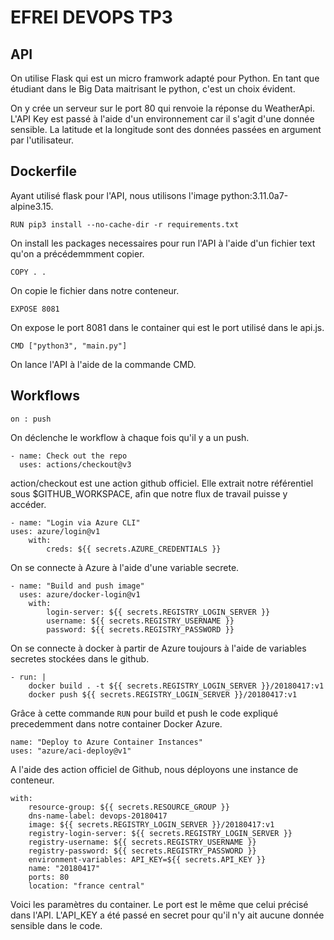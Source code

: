 # EFREI DEVOPS TP3

## API
On utilise Flask qui est un micro framwork adapté pour Python. En tant que étudiant dans le Big Data maitrisant le python, c'est un choix évident.


On y crée un serveur sur le port 80 qui renvoie la réponse du WeatherApi. 
L'API Key est passé à l'aide d'un environnement car il s'agit d'une donnée sensible. La latitude et la longitude sont des données passées en argument par l'utilisateur.


## Dockerfile
Ayant utilisé flask pour l'API, nous utilisons l'image python:3.11.0a7-alpine3.15.

```
RUN pip3 install --no-cache-dir -r requirements.txt
```
On install les packages necessaires pour run l'API à l'aide d'un fichier text qu'on a précédemmment copier.

```
COPY . .
```
On copie le fichier dans notre conteneur.

```
EXPOSE 8081
```
On expose le port 8081 dans le container qui est le port utilisé dans le api.js.

```
CMD ["python3", "main.py"]
```
On lance l'API à l'aide de la commande CMD.


## Workflows

```
on : push
```
On déclenche le workflow à chaque fois qu'il y a un push.
```
- name: Check out the repo
  uses: actions/checkout@v3
```
action/checkout est une action github officiel.
Elle extrait notre référentiel sous $GITHUB_WORKSPACE, afin que notre flux de travail puisse y accéder.

```
- name: "Login via Azure CLI"
uses: azure/login@v1
    with:
        creds: ${{ secrets.AZURE_CREDENTIALS }}
```
On se connecte à Azure à l'aide d'une variable secrete.

```
- name: "Build and push image"
  uses: azure/docker-login@v1
    with:
        login-server: ${{ secrets.REGISTRY_LOGIN_SERVER }}
        username: ${{ secrets.REGISTRY_USERNAME }}
        password: ${{ secrets.REGISTRY_PASSWORD }}
```
On se connecte à docker à partir de Azure toujours à l'aide de variables secretes stockées dans le github.

```
- run: |
    docker build . -t ${{ secrets.REGISTRY_LOGIN_SERVER }}/20180417:v1
    docker push ${{ secrets.REGISTRY_LOGIN_SERVER }}/20180417:v1
```
Grâce à cette commande `RUN` pour build et push le code expliqué precedemment dans notre container Docker Azure.

```
name: "Deploy to Azure Container Instances"
uses: "azure/aci-deploy@v1"
```
A l'aide des action officiel de Github, nous déployons une instance de conteneur.

```
with:
    resource-group: ${{ secrets.RESOURCE_GROUP }}
    dns-name-label: devops-20180417
    image: ${{ secrets.REGISTRY_LOGIN_SERVER }}/20180417:v1
    registry-login-server: ${{ secrets.REGISTRY_LOGIN_SERVER }}
    registry-username: ${{ secrets.REGISTRY_USERNAME }}
    registry-password: ${{ secrets.REGISTRY_PASSWORD }}
    environment-variables: API_KEY=${{ secrets.API_KEY }}
    name: "20180417"
    ports: 80
    location: "france central"
```
Voici les paramètres du container. Le port est le même que celui précisé dans l'API. 
L'API_KEY a été passé en secret pour qu'il n'y ait aucune donnée sensible dans le code.